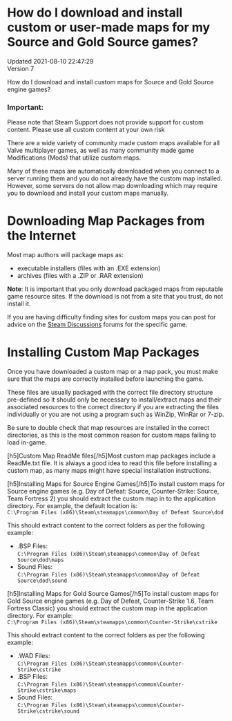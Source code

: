 # How do I download and install custom or user-made maps for my Source and Gold Source games?
Updated 2021-08-10 22:47:29  
Version 7  

How do I download and install custom maps for Source and Gold Source engine games?  
  
  ### Important:
Please note that Steam Support does not provide support for custom content. Please use all custom content at your own risk  
  
There are a wide variety of community made custom maps available for all Valve multiplayer games, as well as many community made game Modifications (Mods) that utilize custom maps.  
  
Many of these maps are automatically downloaded when you connect to a server running them and you do not already have the custom map installed. However, some servers do not allow map downloading which may require you to download and install your custom maps manually.  
  
# Downloading Map Packages from the Internet
Most map authors will package maps as:  
* executable installers (files with an .EXE extension)
* archives (files with a .ZIP or .RAR extension)
  
**Note**: It is important that you only download packaged maps from reputable game resource sites. If the download is not from a site that you trust, do not install it.  
  
If you are having difficulty finding sites for custom maps you can post for advice on the [Steam Discussions](https://steamcommunity.com/discussions) forums for the specific game.  
  
# Installing Custom Map Packages
Once you have downloaded a custom map or a map pack, you must make sure that the maps are correctly installed before launching the game.  
  
These files are usually packaged with the correct file directory structure pre-defined so it should only be necessary to install/extract maps and their associated resources to the correct directory if you are extracting the files individually or you are not using a program such as WinZip, WinRar or 7-zip.  
  
Be sure to double check that map resources are installed in the correct directories, as this is the most common reason for custom maps failing to load in-game.  
  
[h5]Custom Map ReadMe files[/h5]Most custom map packages include a ReadMe.txt file. It is always a good idea to read this file before installing a custom map, as many maps might have special installation instructions.  
  
[h5]Installing Maps for Source Engine Games[/h5]To install custom maps for Source engine games (e.g. Day of Defeat: Source, Counter-Strike: Source, Team Fortress 2) you should extract the custom map in to the application directory. For example, the default location is:  
`C:\Program Files (x86)\Steam\steamapps\common\Day of Defeat Source\dod`  
  
This should extract content to the correct folders as per the following example:  
  
* .BSP Files:  
`C:\Program Files (x86)\Steam\steamapps\common\Day of Defeat Source\dod\maps`
* Sound Files:  
`C:\Program Files (x86)\Steam\steamapps\common\Day of Defeat Source\dod\sound`
  
  
[h5]Installing Maps for Gold Source Games[/h5]To install custom maps for Gold Source engine games (e.g. Day of Defeat, Counter-Strike 1.6, Team Fortress Classic) you should extract the custom map in the application directory. For example:  
`C:\Program Files (x86)\Steam\steamapps\common\Counter-Strike\cstrike`  
  
This should extract content to the correct folders as per the following example:  
  
* .WAD Files:  
`C:\Program Files (x86)\Steam\steamapps\common\Counter-Strike\cstrike`
* .BSP Files:  
`C:\Program Files (x86)\Steam\steamapps\common\Counter-Strike\cstrike\maps`
* Sound Files:  
`C:\Program Files (x86)\Steam\steamapps\common\Counter-Strike\cstrike\sound`